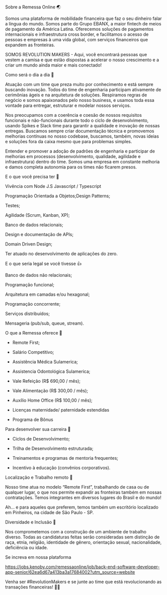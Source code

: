 Sobre a Remessa Online  🌏



Somos uma plataforma de mobilidade financeira que faz o seu dinheiro falar a língua do mundo. Somos parte do Grupo EBANX, a maior fintech de meios de pagamento da América Latina. Oferecemos soluções de pagamentos internacionais e infraestrutura cross border, e facilitamos o acesso de pessoas e empresas à uma vida global, com serviços financeiros que expandem as fronteiras. 



SOMOS REVOLUTION MAKERS - Aqui, você encontrará pessoas que vestem a camisa e que estão dispostas a acelerar o nosso crescimento e a criar um mundo ainda maior e mais conectado!



Como será o dia a dia 🚀

Atuação com um time que preza muito por conhecimento e está sempre buscando inovação. Todos do time de engenharia participam ativamente de cerimônias ágeis e na arquitetura de soluções. Respiramos regras de negócio e somos apaixonados pelo nosso business, e usamos toda essa vontade para entregar, estruturar e modelar nossos serviços.

Nos preocupamos com a coerência e coesão de nossos requisitos funcionais e não-funcionais durante todo o ciclo de desenvolvimento, usando Spikes e Slack time para garantir a qualidade e inovação de nossas entregas. Buscamos sempre criar documentação técnica e promovemos melhorias contínuas no nosso codebase, buscamos, também, novas ideias e soluções fora da caixa mesmo que para problemas simples. 

Entender e promover a adoção de padrões de engenharia e participar de melhorias em processos (desenvolvimento, qualidade, agilidade e infraestrutura) dentro do time. Somos uma empresa em constante melhoria e damos completa autonomia para os times não ficarem presos.



E o que você precisa ter 💼

Vivência com Node J.S Javascript / Typescript 

Programação Orientada a Objetos;Design Patterns;

Testes;

Agilidade (Scrum, Kanban, XP);

Banco de dados relacionais;

Design e documentação de APIs;

Domain Driven Design;

Ter atuado no desenvolvimento de aplicações do zero. 





E o que seria legal se você tivesse 👍


Banco de dados não relacionais;

Programação funcional;

Arquitetura em camadas e/ou hexagonal;

Programação concorrente;

Serviços distribuídos;

Mensageria (pub/sub, queue, stream).



O que a Remessa oferece 💙



- Remote First;

- Salário Competitivo;

- Assistência Médica Sulamerica;

- Assistencia Odontológica Sulamerica;

- Vale Refeição (R$ 690,00 / mês);

- Vale Alimentação (R$ 300,00 / mês);

- Auxílio Home Office (R$ 100,00 / mês);

- Licenças maternidade/ paternidade estendidas

- Programa de Bônus



Para desenvolver sua carreira 🚀


- Ciclos de Desenvolvimento;

- Trilha de Desenvolvimento estruturada;

- Treinamentos e programas de mentoria frequentes;

- Incentivo à educação (convênios corporativos).


Localização e Trabalho remoto 📍

Nosso time atua no modelo “Remote First”, trabalhando de casa ou de qualquer lugar, o que nos permite expandir as fronteiras também em nossas contratações. Temos integrantes em diversos lugares do Brasil e do mundo! 

Ah… e para aqueles que preferem, temos também um escritório localizado em Pinheiros, na cidade de São Paulo - SP.


Diversidade e Inclusão 🌈 

Nos comprometemos com a construção de um ambiente de trabalho diverso. Todas as candidaturas feitas serão consideradas sem distinção de raça, etnia, religião, identidade de gênero, orientação sexual, nacionalidade, deficiência ou idade.

Se increva em nossa plataforma

https://jobs.kenoby.com/remessaonline/job/back-end-software-developer-app-senior/62ea6d67a413ba3a17684002?utm_source=website


Venha ser #RevolutionMakers e se junte ao time que está revolucionando as transações financeiras! 🚀💙

 

